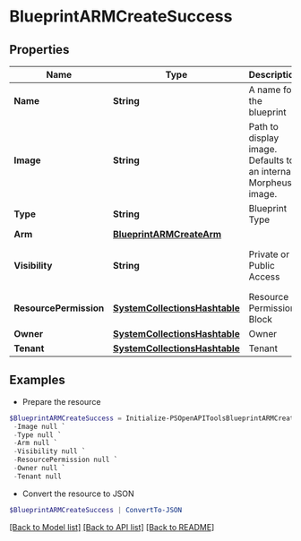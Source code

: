 # BlueprintARMCreateSuccess
## Properties

Name | Type | Description | Notes
------------ | ------------- | ------------- | -------------
**Name** | **String** | A name for the blueprint | [optional] 
**Image** | **String** | Path to display image. Defaults to an internal Morpheus image. | [optional] 
**Type** | **String** | Blueprint Type | [optional] 
**Arm** | [**BlueprintARMCreateArm**](BlueprintARMCreateArm.md) |  | [optional] 
**Visibility** | **String** | Private or Public Access | [optional] [default to "private"]
**ResourcePermission** | [**SystemCollectionsHashtable**](.md) | Resource Permission Block | [optional] 
**Owner** | [**SystemCollectionsHashtable**](.md) | Owner | [optional] 
**Tenant** | [**SystemCollectionsHashtable**](.md) | Tenant | [optional] 

## Examples

- Prepare the resource
```powershell
$BlueprintARMCreateSuccess = Initialize-PSOpenAPIToolsBlueprintARMCreateSuccess  -Name null `
 -Image null `
 -Type null `
 -Arm null `
 -Visibility null `
 -ResourcePermission null `
 -Owner null `
 -Tenant null
```

- Convert the resource to JSON
```powershell
$BlueprintARMCreateSuccess | ConvertTo-JSON
```

[[Back to Model list]](../README.md#documentation-for-models) [[Back to API list]](../README.md#documentation-for-api-endpoints) [[Back to README]](../README.md)

